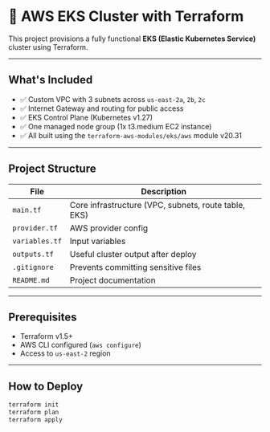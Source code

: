 
# 🚀 AWS EKS Cluster with Terraform

This project provisions a fully functional **EKS (Elastic Kubernetes Service)** cluster using Terraform.

---

##  What's Included

- ✅ Custom VPC with 3 subnets across `us-east-2a`, `2b`, `2c`
- ✅ Internet Gateway and routing for public access
- ✅ EKS Control Plane (Kubernetes v1.27)
- ✅ One managed node group (1x t3.medium EC2 instance)
- ✅ All built using the `terraform-aws-modules/eks/aws` module v20.31

---

##  Project Structure

| File         | Description |
|--------------|-------------|
| `main.tf`    | Core infrastructure (VPC, subnets, route table, EKS) |
| `provider.tf`| AWS provider config |
| `variables.tf` | Input variables |
| `outputs.tf`   | Useful cluster output after deploy |
| `.gitignore` | Prevents committing sensitive files |
| `README.md`  | Project documentation |

---

##  Prerequisites

- Terraform v1.5+
- AWS CLI configured (`aws configure`)
- Access to `us-east-2` region

---

##  How to Deploy

```bash
terraform init
terraform plan
terraform apply
